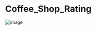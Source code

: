 # Coffee_Shop_Rating
![image](https://user-images.githubusercontent.com/114987949/231562487-edce1ee4-a673-43b5-849d-669aa0f033e1.png)
